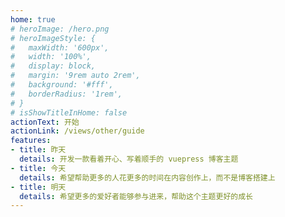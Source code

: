 ```yaml
---
home: true
# heroImage: /hero.png
# heroImageStyle: {
#   maxWidth: '600px',
#   width: '100%',
#   display: block,
#   margin: '9rem auto 2rem',
#   background: '#fff',
#   borderRadius: '1rem',
# }
# isShowTitleInHome: false
actionText: 开始
actionLink: /views/other/guide
features:
- title: 昨天
  details: 开发一款看着开心、写着顺手的 vuepress 博客主题
- title: 今天
  details: 希望帮助更多的人花更多的时间在内容创作上，而不是博客搭建上
- title: 明天
  details: 希望更多的爱好者能够参与进来，帮助这个主题更好的成长
---
```

